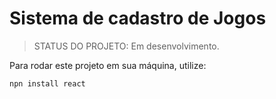 # Sistema de cadastro de Jogos

>STATUS DO PROJETO:  Em desenvolvimento.

Para rodar este projeto em sua máquina,  utilize:
```
npn install react
```
